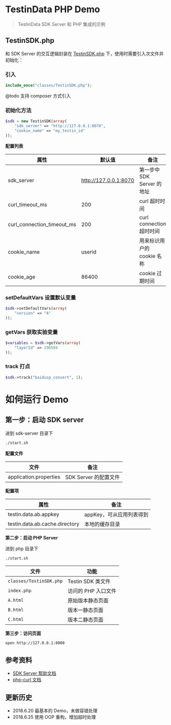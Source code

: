 # TestinData PHP Demo

> TestinData SDK Server 和 PHP 集成的示例

## TestinSDK.php

和 SDK Server 的交互逻辑封装在 [TestinSDK.php](./php/classes/TestinSDK.php) 下，使用时需要引入次文件并初始化：

### 引入

```php
include_once("classes/TestinSDK.php");
```

@todo 支持 composer 方式引入

### 初始化方法

```php
$sdk = new TestinSDK(array(
    "sdk_server" => "http://127.0.0.1:8070",
    "cookie_name" => "my_testin_id"
));
```

**配置列表**

| 属性                          | 默认值                   | 备注
| ---------------------------- | ----------------------- | -------
| sdk_server                   | http://127.0.0.1:8070   | 第一步中 SDK Server 的地址
| curl_timeout_ms              | 200                     | curl 超时时间
| curl_connection_timeout_ms   | 200                     | curl connection 超时时间
| cookie_name                  | userid                  | 用来标识用户的 cookie 名称
| cookie_age                   | 86400                   | cookie 过期时间

### setDefaultVars 设置默认变量

```php
$sdk->setDefaultVars(array(
    "version" => "A"
));
```

### getVars 获取实验变量
```php
$variables = $sdk->getVars(array(
    "layerId" => 290504
));
```

### track 打点
```php
$sdk->track("baidusp_convert", 1);
```

# 如何运行 Demo

## 第一步：启动 SDK server

进到 sdk-server 目录下

```bash
./start.sh
```

**配置文件**

| 文件                        | 备注
| -------------------------- | --------------
| application.properties     | SDK Server 的配置文件

**配置项**

| 属性                                  | 备注
| ------------------------------------ | --------
| testin.data.ab.appkey                | appKey，可从应用列表得到
| testin.data.ab.cache.directory       | 本地的缓存目录

**第二步：启动 PHP Server**

进到 php 目录下

```bash
./start.sh
```

| 文件                          | 功能              
| ---------------------------- | ---------------- 
|`classes/TestinSDK.php`       | Testin SDK 类文件     
|`index.php`                   | 访问的 PHP 入口文件     
|`A.html`                      | 原始版本静态页面 
|`B.html`                      | 版本一静态页面
|`C.html`                      | 版本二静态页面

**第三步：访问页面**

```
open http://127.0.0.1:8000
```

## 参考资料

- [SDK Server 帮助文档](http://ab.testin.cn/docs/javaSdk.html)
- [php-curl 文档](http://php.net/manual/en/book.curl.php)

## 更新历史

- 2018.6.20 最基本的 Demo，未做容错处理
- 2018.6.25 使用 OOP 重构，增加超时处理
